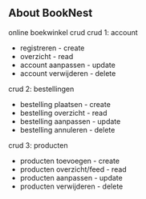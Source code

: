 ## About BookNest
online boekwinkel crud
crud 1: account
- registreren - create
- overzicht - read
- account aanpassen - update
- account verwijderen - delete 

crud 2: bestellingen
- bestelling plaatsen - create
- bestelling overzicht - read
- bestelling aanpassen - update
- bestelling annuleren - delete

crud 3: producten 
- producten toevoegen - create
- producten overzicht/feed - read
- producten aanpassen - update
- producten verwijderen - delete
